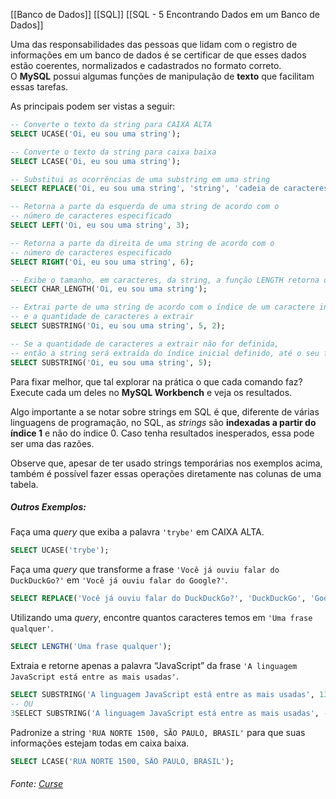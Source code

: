 [[Banco de Dados]]
[[SQL]]
[[SQL - 5 Encontrando Dados em um Banco de Dados]]

Uma das responsabilidades das pessoas que lidam com o registro de informações em um banco de dados é se certificar de que esses dados estão coerentes, normalizados e cadastrados no formato correto. O **MySQL** possui algumas funções de manipulação de **texto** que facilitam essas tarefas.

As principais podem ser vistas a seguir:

```sql
-- Converte o texto da string para CAIXA ALTA
SELECT UCASE('Oi, eu sou uma string');

-- Converte o texto da string para caixa baixa
SELECT LCASE('Oi, eu sou uma string');

-- Substitui as ocorrências de uma substring em uma string
SELECT REPLACE('Oi, eu sou uma string', 'string', 'cadeia de caracteres');

-- Retorna a parte da esquerda de uma string de acordo com o
-- número de caracteres especificado
SELECT LEFT('Oi, eu sou uma string', 3);

-- Retorna a parte da direita de uma string de acordo com o
-- número de caracteres especificado
SELECT RIGHT('Oi, eu sou uma string', 6);

-- Exibe o tamanho, em caracteres, da string, a função LENGTH retorna o tamanho em bytes
SELECT CHAR_LENGTH('Oi, eu sou uma string');

-- Extrai parte de uma string de acordo com o índice de um caractere inicial
-- e a quantidade de caracteres a extrair
SELECT SUBSTRING('Oi, eu sou uma string', 5, 2);

-- Se a quantidade de caracteres a extrair não for definida,
-- então a string será extraída do índice inicial definido, até o seu final
SELECT SUBSTRING('Oi, eu sou uma string', 5);
```

Para fixar melhor, que tal explorar na prática o que cada comando faz? Execute cada um deles no **MySQL Workbench** e veja os resultados.

Algo importante a se notar sobre strings em SQL é que, diferente de várias linguagens de programação, no SQL, as _strings_ são **indexadas a partir do índice 1** e não do índice 0. Caso tenha resultados inesperados, essa pode ser uma das razões.

Observe que, apesar de ter usado strings temporárias nos exemplos acima, também é possível fazer essas operações diretamente nas colunas de uma tabela.

##### Outros Exemplos:

Faça uma _query_ que exiba a palavra `'trybe'` em CAIXA ALTA.
```sql
SELECT UCASE('trybe');
```


Faça uma _query_ que transforme a frase `'Você já ouviu falar do DuckDuckGo?'` em `'Você já ouviu falar do Google?'`.
```sql
SELECT REPLACE('Você já ouviu falar do DuckDuckGo?', 'DuckDuckGo', 'Google');
```


Utilizando uma _query_, encontre quantos caracteres temos em `'Uma frase qualquer'`.
```sql
SELECT LENGTH('Uma frase qualquer');
```


Extraia e retorne apenas a palavra “JavaScript” da frase `'A linguagem JavaScript está entre as mais usadas'`.
```sql
SELECT SUBSTRING('A linguagem JavaScript está entre as mais usadas', 13, 10);
-- OU
3SELECT SUBSTRING('A linguagem JavaScript está entre as mais usadas', -36, 10);
```


Padronize a string `'RUA NORTE 1500, SÃO PAULO, BRASIL'` para que suas informações estejam todas em caixa baixa.
```sql
SELECT LCASE('RUA NORTE 1500, SÃO PAULO, BRASIL');
```


###### Fonte: [Curse](https://app.betrybe.com/learn/course/5e938f69-6e32-43b3-9685-c936530fd326/module/94d0e996-1827-4fbc-bc24-c99fb592925b/section/a10ee6b2-77b9-493f-ab76-a8f9822c5608/day/6ead052e-46e3-4d96-a207-873325293189/lesson/4fae867f-d7ef-4a86-b8c1-cca96ed52b53)
